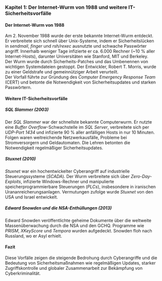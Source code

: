### Kapitel 1: Der Internet-Wurm von 1988 und weitere IT-Sicherheitsvorfälle  

#### **Der Internet-Wurm von 1988**  
Am 2. November 1988 wurde der erste bekannte Internet-Wurm entdeckt. Er verbreitete sich schnell über Unix-Systeme, indem er Sicherheitslücken in *sendmail*, *finger* und *rsh/rexec* ausnutzte und schwache Passwörter angriff. Innerhalb weniger Tage infizierte er ca. 6.000 Rechner (~10 % aller Internet-Hosts), darunter Universitäten wie Stanford, MIT und Berkeley.  
Der Wurm wurde durch Sicherheits-Patches und das Umbenennen von wichtigen Systemdateien gestoppt. Der Entwickler, Robert T. Morris, wurde zu einer Geldstrafe und gemeinnütziger Arbeit verurteilt.  
Der Vorfall führte zur Gründung des *Computer Emergency Response Team* (CERT) und betonte die Notwendigkeit von Sicherheitsupdates und starken Passwörtern.  

#### **Weitere IT-Sicherheitsvorfälle**  

##### **SQL Slammer (2003)**  
Der *SQL Slammer* war der schnellste bekannte Computerwurm. Er nutzte eine *Buffer Overflow*-Schwachstelle im *SQL Server*, verbreitete sich per *UDP-Port 1434* und infizierte 90 % aller anfälligen Hosts in nur 10 Minuten. Folgen waren weitreichende Netzwerkausfälle, Probleme bei Stromversorgern und Geldautomaten. Die Lehren betonten die Notwendigkeit regelmäßiger Sicherheitsupdates.  

##### **Stuxnet (2010)**  
*Stuxnet* war ein hochentwickelter Cyberangriff auf industrielle Steuerungssysteme (*SCADA*). Der Wurm verbreitete sich über *Zero-Day-Exploits*, infizierte Windows-Rechner und manipulierte speicherprogrammierbare Steuerungen (*PLCs*), insbesondere in iranischen Urananreicherungsanlagen. Vermutungen zufolge wurde *Stuxnet* von den USA und Israel entwickelt.  

##### **Edward Snowden und die NSA-Enthüllungen (2013)**  
Edward Snowden veröffentlichte geheime Dokumente über die weltweite Massenüberwachung durch die NSA und den GCHQ. Programme wie *PRISM*, *XKeyScore* und *Tempora* wurden aufgedeckt. Snowden floh nach Russland, wo er Asyl erhielt.  

#### **Fazit**  
Diese Vorfälle zeigen die steigende Bedrohung durch Cyberangriffe und die Bedeutung von Sicherheitsmaßnahmen wie regelmäßigen Updates, starker Zugriffskontrolle und globaler Zusammenarbeit zur Bekämpfung von Cyberkriminalität.